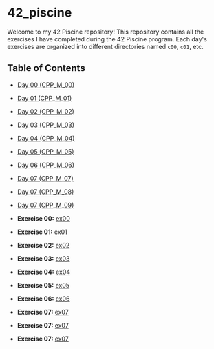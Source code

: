 # 42_piscine

Welcome to my 42 Piscine repository! This repository contains all the exercises I have completed during the 42 Piscine program. Each day's exercises are organized into different directories named `c00`, `c01`, etc.

## Table of Contents

- [Day 00 (CPP_M_00)](#CPP_MODULE_00)
- [Day 01 (CPP_M_01)](#CPP_MODULE_01)
- [Day 02 (CPP_M_02)](#CPP_MODULE_02)
- [Day 03 (CPP_M_03)](#CPP_MODULE_03)
- [Day 04 (CPP_M_04)](#CPP_MODULE_04)
- [Day 05 (CPP_M_05)](#CPP_MODULE_05)
- [Day 06 (CPP_M_06)](#CPP_MODULE_06)
- [Day 07 (CPP_M_07)](#CPP_MODULE_07)
- [Day 07 (CPP_M_08)](#CPP_MODULE_08)
- [Day 07 (CPP_M_09)](#CPP_MODULE_09)

- **Exercise 00:** [ex00](CPP_MODULE_00)
- **Exercise 01:** [ex01](CPP_MODULE_01)
- **Exercise 02:** [ex02](CPP_MODULE_02)
- **Exercise 03:** [ex03](CPP_MODULE_03)
- **Exercise 04:** [ex04](CPP_MODULE_04)
- **Exercise 05:** [ex05](CPP_MODULE_05)
- **Exercise 06:** [ex06](CPP_MODULE_06)
- **Exercise 07:** [ex07](CPP_MODULE_07)
- **Exercise 07:** [ex07](CPP_MODULE_08)
- **Exercise 07:** [ex07](CPP_MODULE_09)
